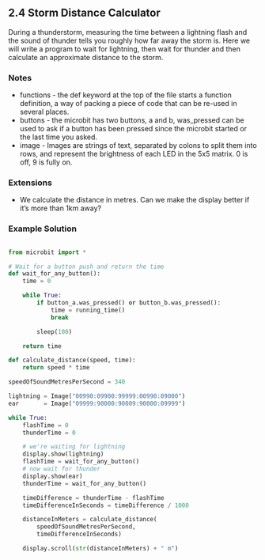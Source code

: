 ## 2.4 Storm Distance Calculator

During a thunderstorm, measuring the time between a lightning flash and the sound of thunder tells
you roughly how far away the storm is. Here we will write a program to wait for lightning, then wait for
thunder and then calculate an approximate distance to the storm.


### Notes

* functions - the def keyword at the top of the file starts a function definition, a way of packing a piece of code that can be re-used in several places.
* buttons - the microbit has two buttons, a and b, was_pressed can be used to ask if a button has been pressed since the microbit started or the last time you asked.
* image - Images are strings of text, separated by colons to split them into rows, and represent the brightness of each LED in the 5x5 matrix. 0 is off, 9 is fully on.


### Extensions

* We calculate the distance in metres. Can we make the display better if it’s more than 1km away?


### Example Solution

```python

from microbit import *

# Wait for a button push and return the time
def wait_for_any_button():
    time = 0

    while True:
        if button_a.was_pressed() or button_b.was_pressed():
            time = running_time()
            break

        sleep(100)

    return time

def calculate_distance(speed, time):
    return speed * time

speedOfSoundMetresPerSecond = 340

lightning = Image("00990:09900:99999:00990:09000")
ear       = Image("09999:90000:90009:90000:09999")

while True:
    flashTime = 0
    thunderTime = 0

    # we're waiting for lightning
    display.show(lightning)
    flashTime = wait_for_any_button()
    # now wait for thunder
    display.show(ear)
    thunderTime = wait_for_any_button()

    timeDifference = thunderTime - flashTime
    timeDifferenceInSeconds = timeDifference / 1000

    distanceInMeters = calculate_distance(
		speedOfSoundMetresPerSecond,
		timeDifferenceInSeconds)

    display.scroll(str(distanceInMeters) + " m")

```
